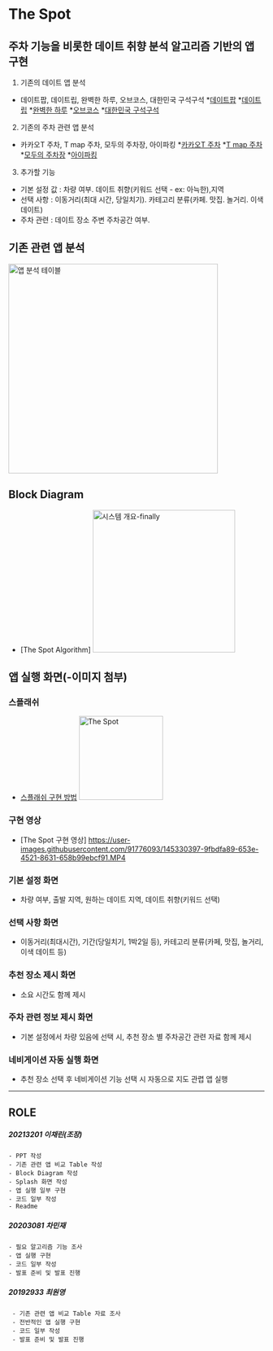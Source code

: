 # The Spot 
## 주차 기능을 비롯한 데이트 취향 분석 알고리즘 기반의 앱 구현

1. 기존의 데이트 앱 분석
 * 데이트팝, 데이트립, 완벽한 하루, 오브코스, 대한민국 구석구석
   *[데이트팝](http://www.datepop.co.kr/view/)
   *[데이트립](http://www.daytripapp.com/)
   *[완벽한 하루](https://www.instagram.com/perfectday_official/?hl=ko)
   *[오브코스](http://ofcos.co.kr/)
   *[대한민국 구석구석](https://korean.visitkorea.or.kr/main/main.do#home)
2. 기존의 주차 관련 앱 분석
 * 카카오T 주차, T map 주차, 모두의 주차장, 아이파킹
   *[카카오T 주차](https://kakaotparking.com/)
   *[T map 주차](https://www.tmapparking.co.kr/)
   *[모두의 주차장](https://www.moduparking.com/)
   *[아이파킹](https://iparking.co.kr/web/arf/b2ccore/index/indexViewWug.do)
3. 추가할 기능
 * 기본 설정 값
   : 차량 여부. 데이트 취향(키워드 선택 - ex: 아늑한),지역
 * 선택 사항
   : 이동거리(최대 시간, 당일치기). 카테고리 분류(카페. 맛집. 놀거리. 이색 데이트)
 * 주차 관련
   : 데이트 장소 주변 주차공간 여부. 

## 기존 관련 앱 분석
<img width="412" alt="앱 분석 테이블" src="https://user-images.githubusercontent.com/91776093/143767997-4d46b976-41e0-4e16-aaa1-8cce18e7647f.png">

## Block Diagram
 * [The Spot Algorithm] <img width="280" alt="시스템 개요-finally" src="https://user-images.githubusercontent.com/91776093/143679995-edf6e9b7-a1db-4baa-a878-fd186f511d40.png">


## 앱 실행 화면(-이미지 첨부)

### 스플래쉬
 * [스플래쉬 구현 방법](https://hearit.tistory.com/21)
   <img width="165" alt="The Spot " src="https://user-images.githubusercontent.com/91776093/143680991-e0ccf4a1-7aea-4246-8bd6-83e1e0ac7415.png">

### 구현 영상
 * [The Spot 구현 영상]
   https://user-images.githubusercontent.com/91776093/145330397-9fbdfa89-653e-4521-8631-658b99ebcf91.MP4

### 기본 설정 화면
 * 차량 여부, 출발 지역, 원하는 데이트 지역, 데이트 취향(키워드 선택)
 
### 선택 사항 화면
 * 이동거리(최대시간), 기간(당일치기, 1박2일 등), 카테고리 분류(카페, 맛집, 놀거리, 이색 데이트 등)
 
### 추천 장소 제시 화면
 * 소요 시간도 함께 제시
 
### 주차 관련 정보 제시 화면
 * 기본 설정에서 차량 있음에 선택 시, 추천 장소 별 주차공간 관련 자료 함께 제시

### 네비게이션 자동 실행 화면
  * 추천 장소 선택 후 네비게이션 기능 선택 시 자동으로 지도 관렵 앱 실행


  
---------------------------------------------------------------------------------------------------------
## ROLE
 ##### 20213201 이채린(조장)
    - PPT 작성
    - 기존 관련 앱 비교 Table 작성
    - Block Diagram 작성
    - Splash 화면 작성
    - 앱 실행 일부 구현
    - 코드 일부 작성
    - Readme 
 ##### 20203081 차민재
    - 필요 알고리즘 기능 조사
    - 앱 실행 구현
    - 코드 일부 작성
    - 발표 준비 및 발표 진행
 ##### 20192933 최원영
     - 기존 관련 앱 비교 Table 자료 조사
     - 전반적인 앱 실행 구현
     - 코드 일부 작성
     - 발표 준비 및 발표 진행

 
